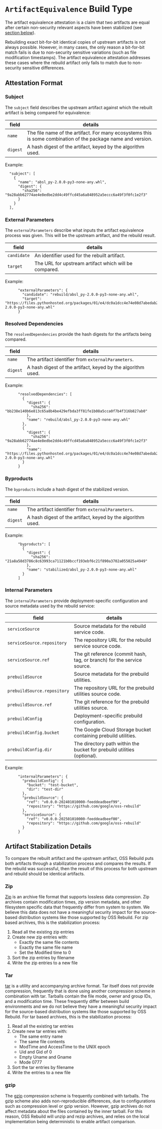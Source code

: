 # `ArtifactEquivalence` Build Type

The artifact equivalence attestation is a claim that two artifacts are equal
after certain non-security relevant aspects have been stabilized (see
[section below](#artifact-stabilization-details)).

Rebuilding exact bit-for-bit identical copies of upstream artifacts is not
always possible. However, in many cases, the only reason a bit-for-bit match
fails is due to non-security sensitive variations (such as file modification
timestamps). The artifact equivalence attestation addresses these cases where
the rebuild artifact only fails to match due to non-security sensitive
differences.

## Attestation Format

### Subject

The `subject` field describes the upstream artifact against which the rebuilt
artifact is being compared for equivalence:

| field    | details                                                                                                      |
| -------- | ------------------------------------------------------------------------------------------------------------ |
| `name`   | The file name of the artifact. For many ecosystems this is some combination of the package name and version. |
| `digest` | A hash digest of the artifact, keyed by the algorithm used.                                                  |

Example:

```
  "subject": [
    {
      "name": "absl_py-2.0.0-py3-none-any.whl",
      "digest": {
        "sha256": "9a28abb62774ae4e8edbe2dd4c49ffcd45a6a848952a5eccc6a49f3f0fc1e2f3"
      }
    }
  ],
```

### External Parameters

The `externalParameters` describe what inputs the artifact equivalence process
was given. This will be the upstream artifact, and the rebuild result.

| field       | details                                               |
| ----------- | ----------------------------------------------------- |
| `candidate` | An identifier used for the rebuilt artifact.          |
| `target`    | The URL for upstream artifact which will be compared. |

Example:

```
      "externalParameters": {
        "candidate": "rebuild/absl_py-2.0.0-py3-none-any.whl",
        "target": "https://files.pythonhosted.org/packages/01/e4/dc0a1dcc4e74e08d7abedab278c795eef54a224363bb18f5692f416d834f/absl_py-2.0.0-py3-none-any.whl"
      }
```

### Resolved Dependencies

The `resolvedDependencies` provide the hash digests for the artifacts being
compared.

| field    | details                                                     |
| -------- | ----------------------------------------------------------- |
| `name`   | The artifact identifier from `externalParameters`.          |
| `digest` | A hash digest of the artifact, keyed by the algorithm used. |

Example:

```
      "resolvedDependencies": [
        {
          "digest": {
            "sha256": "bb238e140b6e813c65a8b4be429efbda3ff81fe1b08a5cca0f7b4f316b827ab0"
          },
          "name": "rebuild/absl_py-2.0.0-py3-none-any.whl"
        },
        {
          "digest": {
            "sha256": "9a28abb62774ae4e8edbe2dd4c49ffcd45a6a848952a5eccc6a49f3f0fc1e2f3"
          },
          "name": "https://files.pythonhosted.org/packages/01/e4/dc0a1dcc4e74e08d7abedab278c795eef54a224363bb18f5692f416d834f/absl_py-2.0.0-py3-none-any.whl"
        }
      }
```

### Byproducts

The `byproducts` include a hash digest of the stabilized version.

| field    | details                                                     |
| -------- | ----------------------------------------------------------- |
| `name`   | The artifact identifier from `externalParameters`.          |
| `digest` | A hash digest of the artifact, keyed by the algorithm used. |

Example:

```
      "byproducts": [
        {
          "digest": {
            "sha256": "21a8a58d3786c8c63993ca71121b0bccf193ebf6c21f890a3702a055025a4949"
          },
          "name": "stabilized/absl_py-2.0.0-py3-none-any.whl"
        }
      ]
```

### Internal Parameters

The `internalParameters` provide deployment-specific configuration and source metadata used by the rebuild service:

| field                       | details                                                                 |
| --------------------------- | ----------------------------------------------------------------------- |
| `serviceSource`             | Source metadata for the rebuild service code.                           |
| `serviceSource.repository`  | The repository URL for the rebuild service source code.                 |
| `serviceSource.ref`         | The git reference (commit hash, tag, or branch) for the service source. |
| `prebuildSource`            | Source metadata for the prebuild utilities.                             |
| `prebuildSource.repository` | The repository URL for the prebuild utilities source code.              |
| `prebuildSource.ref`        | The git reference for the prebuild utilities source.                    |
| `prebuildConfig`            | Deployment-specific prebuild configuration.                             |
| `prebuildConfig.bucket`     | The Google Cloud Storage bucket containing prebuild utilities.          |
| `prebuildConfig.dir`        | The directory path within the bucket for prebuild utilities (optional). |

Example:

```
      "internalParameters": {
        "prebuildConfig": {
          "bucket": "test-bucket",
          "dir": "test-dir"
        },
        "prebuildSource": {
          "ref": "v0.0.0-202401010000-feeddeadbeef99",
          "repository": "https://github.com/google/oss-rebuild"
        },
        "serviceSource": {
          "ref": "v0.0.0-202501010000-feeddeadbeef00",
          "repository": "https://github.com/google/oss-rebuild"
        }
      }
```

## Artifact Stabilization Details

To compare the rebuilt artifact and the upstream artifact, OSS Rebuild puts both
artifacts through a stabilization process and compares the results. If the
rebuild was successful, then the result of this process for both upstream and
rebuild should be identical artifacts.

### Zip

[Zip](<https://en.wikipedia.org/wiki/ZIP_(file_format)>) is an archive file
format that supports lossless data compression. Zip archives contain
modification times, zip version metadata, and other filesystem specific data
that frequently differ from system to system. We believe this data does not have a
meaningful security impact for the source-based distribution systems like those
supported by OSS Rebuild. For zip based archives, this is the stabilization
process:

1.  Read all the existing zip entries
1.  Create new zip entries with:
    - Exactly the same file contents
    - Exactly the same file name
    - Set the Modified time to 0
1.  Sort the zip entries by filename
1.  Write the zip entries to a new file

### Tar

[tar](<https://en.wikipedia.org/wiki/Tar_(computing)>) is a utility and
accompanying archive format. Tar itself does not provide compression, frequently
that is done using another compression scheme in combination with tar. Tarballs
contain the file mode, owner and group IDs, and a modification time. These
frequently differ between build environments and we do not believe they have a
meaningful security impact for the source-based distribution systems like those
supported by OSS Rebuild. For tar based archives, this is the stabilization
process:

1.  Read all the existing tar entries
1.  Create new tar entries with:
    - The same entry name
    - The same file contents
    - ModTime and AccessTime to the UNIX epoch
    - Uid and Gid of 0
    - Empty Uname and Gname
    - Mode 0777
1.  Sort the tar entries by filename
1.  Write the entries to a new file

### gzip

The [gzip](https://en.wikipedia.org/wiki/Gzip) compression scheme is frequently
combined with tarballs. The gzip scheme also adds non-reproducible differences,
due to configurations such as compression level or gzip version. However, gzip
archives do not affect metadata about the files contained by the inner tarball.
For this reason, OSS Rebuild will unzip and rezip archives, and relies on the
local implementation being deterministic to enable artifact comparison.
